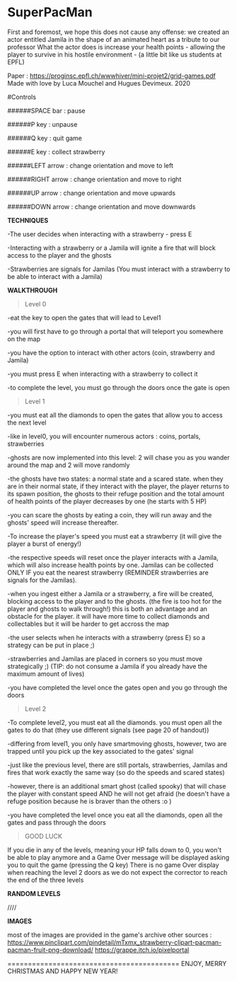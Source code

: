 # SuperPacMan

First and foremost, we hope this does not cause any offense: we created an actor entitled Jamila in the shape of an animated heart as a tribute to our professor
What the actor does is increase your health points - allowing the player to survive in his hostile environment - (a little bit like us students at EPFL)

Paper : https://proginsc.epfl.ch/wwwhiver/mini-projet2/grid-games.pdf
Made with love by Luca Mouchel and Hugues Devimeux. 
2020

#Controls

######SPACE bar : pause

######P key : unpause

######Q key : quit game

######E key : collect strawberry

######LEFT arrow : change orientation and move to left

######RIGHT arrow : change orientation and move to right

######UP arrow : change orientation and move upwards

######DOWN arrow : change orientation and move downwards

__________TECHNIQUES__________

-The user decides when interacting with a strawberry - press E 

-Interacting with a strawberry or a Jamila will ignite a fire that will block access to the player and the ghosts

-Strawberries are signals for Jamilas (You must interact with a strawberry to be able to interact with a Jamila)
           
__________WALKTHROUGH__________

> Level 0
  
  -eat the key to open the gates that will lead to Level1
 
  -you will first have to go through a portal that will teleport you somewhere on the map
 
  -you have the option to interact with other actors (coin, strawberry and Jamila)
 
  -you must press E when interacting with a strawberry to collect it
 
  -to complete the level, you must go through the doors once the gate is open


>Level 1 
 
-you must eat all the diamonds to open the gates that allow you to access the next level
 
-like in level0, you will encounter numerous actors : coins, portals, strawberries
 
-ghosts are now implemented into this level: 2 will chase you as you wander around the map and 2 will move randomly
 
-the ghosts have two states: a normal state and a scared state. when they are in their normal state, if they interact with the player, the player returns to its spawn position,
 the ghosts to their refuge position and the total amount of health points of the player decreases by one (he starts with 5 HP)
 
-you can scare the ghosts by eating a coin, they will run away and the ghosts' speed will increase thereafter. 

-To increase the player's speed you must eat a strawberry (it will give the player a burst of energy!)

-the respective speeds will reset once the player interacts with a Jamila, which will also increase health points by one. Jamilas can be collected ONLY IF you eat the nearest strawberry (REMINDER strawberries are signals for the Jamilas). 
 
-when you ingest either a Jamila or a strawberry, a fire will be created, blocking access to the player and to the ghosts. (the fire is too hot for the player and ghosts to walk through!) this is both an advantage and an obstacle for the player. 
it will have more time to collect diamonds and collectables but it will be harder to get accross the map
 
-the user selects when he interacts with a strawberry (press E) so a strategy can be put in place ;)
 
-strawberries and Jamilas are placed in corners so you must move strategically ;) (TIP: do not consume a Jamila if you already have the maximum amount of lives)
 
-you have completed the level once the gates open and you go through the doors
 
 
>Level 2
 
-To complete level2, you must eat all the diamonds. you must open all the gates to do that (they use different signals (see page 20 of handout))

-differing from level1, you only have smartmoving ghosts, however, two are trapped until you pick up the key associated to the gates' signal

-just like the previous level, there are still portals, strawberries, Jamilas and fires that work exactly the same way (so do the speeds and scared states)

-however, there is an additional smart ghost (called spooky) that will chase the player with constant speed AND he will not get afraid (he doesn't have a refuge position because he is braver than the others :o )

-you have completed the level once you eat all the diamonds, open all the gates and pass through the doors
 
 
 >GOOD LUCK
 
 If you die in any of the levels, meaning your HP falls down to 0, you won't be able to play anymore and a Game Over message will be displayed asking you to quit the game (pressing the Q key)
 There is no game Over display when reaching the level 2 doors as we do not expect the corrector to reach the end of the three levels
 
 __________RANDOM LEVELS__________
 


////


__________IMAGES__________

most of the images are provided in the game's archive
other sources : 
https://www.pinclipart.com/pindetail/mTxmx_strawberry-clipart-pacman-pacman-fruit-png-download/
https://grappe.itch.io/pixelportal

==========================================
ENJOY, MERRY CHRISTMAS AND HAPPY NEW YEAR!
